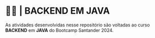 # 👩‍💻 | BACKEND EM JAVA
As atividades desenvolvidas nesse repositório são voltadas ao curso **BACKEND** em **JAVA** do Bootcamp Santander 2024.

